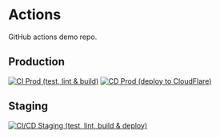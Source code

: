 # Actions

GitHub actions demo repo.

## Production

[![CI Prod (test, lint & build)](https://github.com/ropaolle/actions/actions/workflows/ci-prod.yml/badge.svg)](https://github.com/ropaolle/actions/actions/workflows/ci-prod.yml)
[![CD Prod (deploy to CloudFlare)](https://github.com/ropaolle/actions/actions/workflows/cd-prod.yml/badge.svg)](https://github.com/ropaolle/actions/actions/workflows/cd-prod.yml)

## Staging

[![CI/CD Staging (test, lint, build & deploy)](https://github.com/ropaolle/actions/actions/workflows/ci-cd-staging.yml/badge.svg)](https://github.com/ropaolle/actions/actions/workflows/ci-cd-staging.yml)
